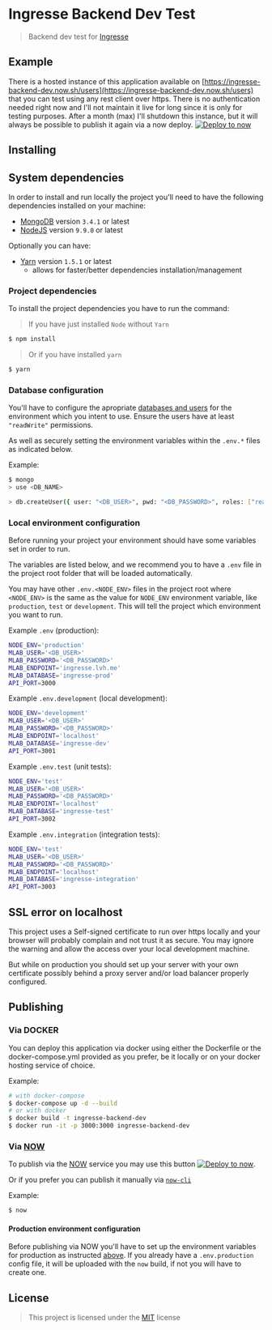 # Ingresse Backend Dev Test

> Backend dev test for [Ingresse](https://www.ingresse.com/)

## Example

There is a hosted instance of this application available on [https://ingresse-backend-dev.now.sh/users](https://ingresse-backend-dev.now.sh/users) that you can test using any rest client over https.
There is no authentication needed right now and I'll not maintain it live for long since it is only for testing purposes.
After a month (max) I'll shutdown this instance, but it will always be possible to publish it again via a now deploy.
[![Deploy to now](https://deploy.now.sh/static/button.svg)](https://deploy.now.sh/?repo=https://github.com/wescoder/ingresse-backend-dev)

## Installing

## System dependencies

In order to install and run locally the project you'll need to have the following dependencies installed on your machine:

- [MongoDB](https://www.mongodb.com/) version `3.4.1` or latest
- [NodeJS](https://nodejs.org/en/) version `9.9.0` or latest

Optionally you can have:

- [Yarn](https://yarnpkg.com/en/) version `1.5.1` or latest
  - allows for faster/better dependencies installation/management

### Project dependencies

To install the project dependencies you have to run the command:

> If you have just installed `Node` without `Yarn`
```sh
$ npm install
```

> Or if you have installed `yarn`
```sh
$ yarn
```

### Database configuration

You'll have to configure the apropriate [databases and users](https://docs.mongodb.com/manual/reference/method/db.createUser/#create-user-with-roles) for the environment which you intent to use.
Ensure the users have at least `"readWrite"` permissions.

As well as securely setting the environment variables within the `.env.*` files as indicated below.

Example:
```sh
$ mongo
> use <DB_NAME>

> db.createUser({ user: "<DB_USER>", pwd: "<DB_PASSWORD>", roles: ["readWrite"] })
```

### Local environment configuration

Before running your project your environment should have some variables set in order to run.

The variables are listed below, and we recommend you to have a `.env` file in the project root folder that will be loaded automatically.

You may have other `.env.<NODE_ENV>` files in the project root where `<NODE_ENV>` is the same as the value for `NODE_ENV` environment variable, like `production`, `test` or `development`. This will tell the project which environment you want to run.

Example `.env` (production):
```sh
NODE_ENV='production'
MLAB_USER='<DB_USER>'
MLAB_PASSWORD='<DB_PASSWORD>'
MLAB_ENDPOINT='ingresse.lvh.me'
MLAB_DATABASE='ingresse-prod'
API_PORT=3000
```

Example `.env.development` (local development):
```sh
NODE_ENV='development'
MLAB_USER='<DB_USER>'
MLAB_PASSWORD='<DB_PASSWORD>'
MLAB_ENDPOINT='localhost'
MLAB_DATABASE='ingresse-dev'
API_PORT=3001
```

Example `.env.test` (unit tests):
```sh
NODE_ENV='test'
MLAB_USER='<DB_USER>'
MLAB_PASSWORD='<DB_PASSWORD>'
MLAB_ENDPOINT='localhost'
MLAB_DATABASE='ingresse-test'
API_PORT=3002
```

Example `.env.integration` (integration tests):
```sh
NODE_ENV='test'
MLAB_USER='<DB_USER>'
MLAB_PASSWORD='<DB_PASSWORD>'
MLAB_ENDPOINT='localhost'
MLAB_DATABASE='ingresse-integration'
API_PORT=3003
```

## SSL error on localhost

This project uses a Self-signed certificate to run over https locally and your browser will probably complain and not trust it as secure.
You may ignore the warning and allow the access over your local development machine.

But while on production you should set up your server with your own certificate possibly behind a proxy server and/or load balancer properly configured.

## Publishing

### Via DOCKER

You can deploy this application via docker using either the Dockerfile or the docker-compose.yml provided as you prefer, be it locally or on your docker hosting service of choice.

Example:
```sh
# with docker-compose
$ docker-compose up -d --build
# or with docker
$ docker build -t ingresse-backend-dev
$ docker run -it -p 3000:3000 ingresse-backend-dev
```

### Via [NOW](https://zeit.co/now)

To publish via the [NOW](https://zeit.co/now) service you may use this button [![Deploy to now](https://deploy.now.sh/static/button.svg)](https://deploy.now.sh/?repo=https://github.com/wescoder/ingresse-backend-dev).

Or if you prefer you can publish it manually via [`now-cli`](https://zeit.co/docs/features/now-cli)

Example:
```sh
$ now
```

#### Production environment configuration

Before publishing via NOW you'll have to set up the environment variables for production as instructed [above](#Local_environment_configuration).
If you already have a `.env.production` config file, it will be uploaded with the `now` build, if not you will have to create one.

## License

> This project is licensed under the [MIT](https://opensource.org/licenses/MIT) license
